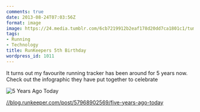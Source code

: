 ```yaml
---
comments: true
date: 2013-08-24T07:03:56Z
format: image
image: https://24.media.tumblr.com/6cb7219912b2eaf178d20dd7ca1801c1/tumblr_mrh6xetIK21qzunbuo1_r1_1280.png
tags:
- Running
- Technology
title: RunKeepers 5th Birthday
wordpress_id: 1011
---
```


It turns out my favourite running tracker has been around for 5 years now. Check out the infographic
they have put together to celebrate

![5 Years Ago Today][thm]

[//blog.runkeeper.com/post/57968902569/five-years-ago-today](//blog.runkeeper.com/post/57968902569/five-years-ago-today)

[thm]: //24.media.tumblr.com/6cb7219912b2eaf178d20dd7ca1801c1/tumblr_mrh6xetIK21qzunbuo1_r1_1280.png